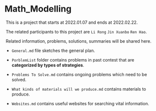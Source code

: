 # Math_Modelling

​	This is a project that starts at 2022.01.07 and ends at 2022.02.22.

​	The related participants to this project are `Li Rong` `Jin Xuanbo` `Ren Hao`.

​	Related information, problems, solutions, summaries will be shared here.

* `General.md` file sketches the general plan.

* `PorblemList` folder contains problems in past contest that are **categorized by types of strategies**.

* `Problems To Solve.md` contains ongoing problems which need to be solved.

* `What kinds of materials will we produce.md` contains materials to produce.

* `Websites.md` contains useful websites for searching vital information.

  

